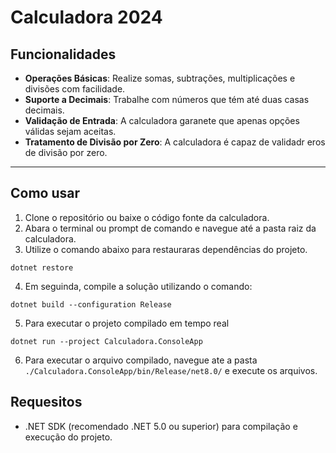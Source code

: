 # Calculadora 2024

## Funcionalidades

- **Operações Básicas**: Realize somas, subtrações, multiplicações e divisões com facilidade.
- **Suporte a Decimais**: Trabalhe com números que tém até duas casas decimais.
- **Validação de Entrada**: A calculadora garanete que apenas opções válidas sejam aceitas.
- **Tratamento de Divisão por Zero**: A calculadora é capaz de validadr eros de divisão por zero.

---

## Como usar

1. Clone o repositório ou baixe o código fonte da calculadora.
2. Abara o terminal ou prompt de comando e navegue até a pasta raiz da calculadora.
3. Utilize o comando abaixo para restauraras dependências do projeto.
```
dotnet restore
```

4. Em seguinda, compile a solução utilizando o comando:
```
dotnet build --configuration Release
```

5. Para executar o projeto compilado em tempo real
```
dotnet run --project Calculadora.ConsoleApp
```

6. Para executar o arquivo compilado, navegue ate a pasta `./Calculadora.ConsoleApp/bin/Release/net8.0/` e execute os arquivos.

## Requesitos 

- .NET SDK (recomendado .NET 5.0 ou superior) para compilação e execução do projeto.
